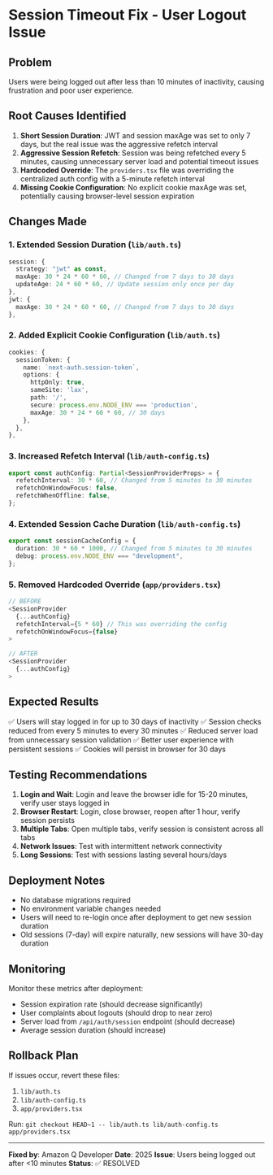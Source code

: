 # Session Timeout Fix - User Logout Issue

## Problem
Users were being logged out after less than 10 minutes of inactivity, causing frustration and poor user experience.

## Root Causes Identified

1. **Short Session Duration**: JWT and session maxAge was set to only 7 days, but the real issue was the aggressive refetch interval
2. **Aggressive Session Refetch**: Session was being refetched every 5 minutes, causing unnecessary server load and potential timeout issues
3. **Hardcoded Override**: The `providers.tsx` file was overriding the centralized auth config with a 5-minute refetch interval
4. **Missing Cookie Configuration**: No explicit cookie maxAge was set, potentially causing browser-level session expiration

## Changes Made

### 1. Extended Session Duration (`lib/auth.ts`)
```typescript
session: {
  strategy: "jwt" as const,
  maxAge: 30 * 24 * 60 * 60, // Changed from 7 days to 30 days
  updateAge: 24 * 60 * 60, // Update session only once per day
},
jwt: {
  maxAge: 30 * 24 * 60 * 60, // Changed from 7 days to 30 days
},
```

### 2. Added Explicit Cookie Configuration (`lib/auth.ts`)
```typescript
cookies: {
  sessionToken: {
    name: `next-auth.session-token`,
    options: {
      httpOnly: true,
      sameSite: 'lax',
      path: '/',
      secure: process.env.NODE_ENV === 'production',
      maxAge: 30 * 24 * 60 * 60, // 30 days
    },
  },
},
```

### 3. Increased Refetch Interval (`lib/auth-config.ts`)
```typescript
export const authConfig: Partial<SessionProviderProps> = {
  refetchInterval: 30 * 60, // Changed from 5 minutes to 30 minutes
  refetchOnWindowFocus: false,
  refetchWhenOffline: false,
};
```

### 4. Extended Session Cache Duration (`lib/auth-config.ts`)
```typescript
export const sessionCacheConfig = {
  duration: 30 * 60 * 1000, // Changed from 5 minutes to 30 minutes
  debug: process.env.NODE_ENV === "development",
};
```

### 5. Removed Hardcoded Override (`app/providers.tsx`)
```typescript
// BEFORE
<SessionProvider 
  {...authConfig}
  refetchInterval={5 * 60} // This was overriding the config
  refetchOnWindowFocus={false}
>

// AFTER
<SessionProvider 
  {...authConfig}
>
```

## Expected Results

✅ Users will stay logged in for up to 30 days of inactivity
✅ Session checks reduced from every 5 minutes to every 30 minutes
✅ Reduced server load from unnecessary session validation
✅ Better user experience with persistent sessions
✅ Cookies will persist in browser for 30 days

## Testing Recommendations

1. **Login and Wait**: Login and leave the browser idle for 15-20 minutes, verify user stays logged in
2. **Browser Restart**: Login, close browser, reopen after 1 hour, verify session persists
3. **Multiple Tabs**: Open multiple tabs, verify session is consistent across all tabs
4. **Network Issues**: Test with intermittent network connectivity
5. **Long Sessions**: Test with sessions lasting several hours/days

## Deployment Notes

- No database migrations required
- No environment variable changes needed
- Users will need to re-login once after deployment to get new session duration
- Old sessions (7-day) will expire naturally, new sessions will have 30-day duration

## Monitoring

Monitor these metrics after deployment:
- Session expiration rate (should decrease significantly)
- User complaints about logouts (should drop to near zero)
- Server load from `/api/auth/session` endpoint (should decrease)
- Average session duration (should increase)

## Rollback Plan

If issues occur, revert these files:
1. `lib/auth.ts`
2. `lib/auth-config.ts`
3. `app/providers.tsx`

Run: `git checkout HEAD~1 -- lib/auth.ts lib/auth-config.ts app/providers.tsx`

---

**Fixed by**: Amazon Q Developer
**Date**: 2025
**Issue**: Users being logged out after <10 minutes
**Status**: ✅ RESOLVED
